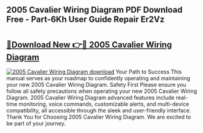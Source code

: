 ## 2005 Cavalier Wiring Diagram PDF Download Free - Part-6Kh User Guide Repair Er2Vz

# <h2><a href="http://dfovk33.blite.top/?on=2005+Cavalier+Wiring+Diagram">🔗Download New 👉🔴 2005 Cavalier Wiring Diagram</a></h2>

[![2005 Cavalier Wiring Diagram download](https://i.imgur.com/lujVjoI.png)](http://dfovk33.blite.top/?on=2005+Cavalier+Wiring+Diagram)
Your Path to Success This manual serves as your roadmap to confidently operating and maintaining your new 2005 Cavalier Wiring Diagram. Safety First Please ensure you follow all safety precautions when operating your new 2005 Cavalier Wiring Diagram. 2005 Cavalier Wiring Diagram advanced features include real-time monitoring, voice commands, customizable alerts, and multi-device compatibility, all accessible through the sleek and user-friendly interface. Thank You for Choosing 2005 Cavalier Wiring Diagram. We are excited to be part of your journey.

